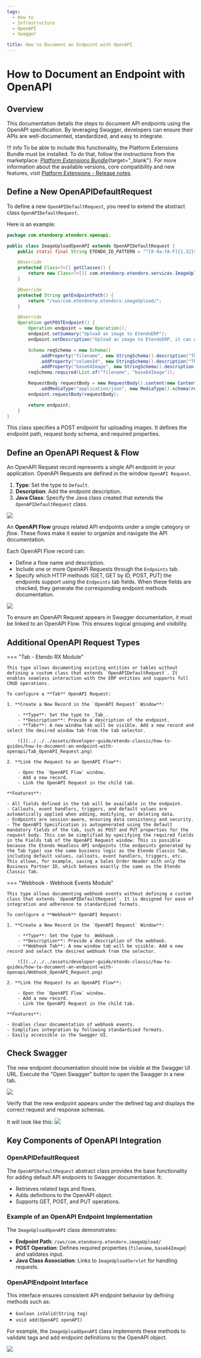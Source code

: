 ```yaml
---
tags:
  - How to
  - Infrastructure
  - OpenAPI
  - Swagger

title: How to Document an Endpoint with OpenAPI
---
```


# How to Document an Endpoint with OpenAPI

## Overview

This documentation details the steps to document API endpoints using the OpenAPI specification. By leveraging Swagger, developers can ensure their APIs are well-documented, standardized, and easy to integrate.

!!! info
    To be able to include this functionality, the Platform Extensions Bundle must be installed. To do that, follow the instructions from the marketplace: [_Platform Extensions Bundle_](https://marketplace.etendo.cloud/#/product-details?module=5AE4A287F2584210876230321FBEE614){target="\_blank"}. For more information about the available versions, core compatibility and new features, visit [Platform Extensions - Release notes](../../../whats-new/release-notes/etendo-classic/bundles/platform-extensions/release-notes.md).

## Define a New OpenAPIDefaultRequest

To define a new `OpenAPIDefaultRequest`, you need to extend the abstract class `OpenAPIDefaultRequest`.

Here is an example:

```java
package com.etendoerp.etendorx.openapi;

public class ImageUploadOpenAPI extends OpenAPIDefaultRequest {
    public static final String ETENDO_ID_PATTERN = "^[0-9a-fA-F]{1,32}$";

    @Override
    protected Class<?>[] getClasses() {
        return new Class<?>[]{ com.etendoerp.etendorx.services.ImageUploadServlet.class };
    }

    @Override
    protected String getEndpointPath() {
        return "/sws/com.etendoerp.etendorx.imageUpload/";
    }

    @Override
    Operation getPOSTEndpoint() {
        Operation endpoint = new Operation();
        endpoint.setSummary("Upload an image to EtendoERP");
        endpoint.setDescription("Upload an image to EtendoERP, it can use a configuration associated with a Column ID to automatically resize the image.");

        Schema reqSchema = new Schema()
            .addProperty("filename", new StringSchema().description("The name of the file").example("image.jpg"))
            .addProperty("columnId", new StringSchema().description("The column ID where the size and resize configuration is stored").pattern(ETENDO_ID_PATTERN))
            .addProperty("base64Image", new StringSchema().description("The base64 encoded image"));
        reqSchema.required(List.of("filename", "base64Image"));

        RequestBody requestBody = new RequestBody().content(new Content()
            .addMediaType("application/json", new MediaType().schema(reqSchema)));
        endpoint.requestBody(requestBody);

        return endpoint;
    }
}
```

This class specifies a POST endpoint for uploading images. It defines the endpoint path, request body schema, and required properties.


## Define an OpenAPI Request & Flow

An OpenAPI Request record represents a single API endpoint in your application. OpenAPI Requests are defined in the window `OpenAPI Request`.

1. **Type**: Set the type to `Default`.
2. **Description**: Add the endpoint description.
3. **Java Class**: Specify the Java class created that extends the `OpenAPIDefaultRequest` class.

![](../../../assets/developer-guide/etendo-classic/how-to-guides/how-to-document-an-endpoint-with-openapi/how-to-document-an-endpoint-with-openapi-0.png)


An **OpenAPI Flow** groups related API endpoints under a single category or _flow_. These flows make it easier to organize and navigate the API documentation.

Each OpenAPI Flow record can:

- Define a flow name and description.
- Include one or more OpenAPI Requests through the `Endpoints` tab.
- Specify which HTTP methods (GET, GET by ID, POST, PUT) the endpoints support using the `Endpoints` tab fields. When these fields are checked, they generate the corresponding endpoint methods documentation.

![](../../../assets/developer-guide/etendo-classic/how-to-guides/how-to-document-an-endpoint-with-openapi/how-to-document-an-endpoint-with-openapi-1.png)

To ensure an OpenAPI Request appears in Swagger documentation, it must be linked to an OpenAPI Flow. This ensures logical grouping and visibility.

## Additional OpenAPI Request Types

=== "Tab - Etendo RX Module"

    This type allows documenting existing entities or tables without defining a custom class that extends `OpenAPIDefaultRequest`. It enables seamless interaction with the ERP entities and supports full CRUD operations.

    To configure a **Tab** OpenAPI Request:

    1. **Create a New Record in the `OpenAPI Request` Window**:

        - **Type**: Set the type to _Tab_.
        - **Description**: Provide a description of the endpoint.
        - **Tabs**: A new window tab will be visible. Add a new record and select the desired window tab from the tab selector.

        ![](../../../assets/developer-guide/etendo-classic/how-to-guides/how-to-document-an-endpoint-with-openapi/Tab_OpenAPI_Request.png)

    2. **Link the Request to an OpenAPI Flow**:

        - Open the `OpenAPI Flow` window.
        - Add a new record.
        - Link the OpenAPI Request in the child tab.

    **Features**:

    - All fields defined in the tab will be available in the endpoint.
    - Callouts, event handlers, triggers, and default values are automatically applied when adding, modifying, or deleting data.
    - Endpoints are session-aware, ensuring data consistency and security.
    - The OpenAPI Specification is autogenerated using the default mandatory fields of the tab, such as POST and PUT properties for the request body. This can be simplified by specifying the required fields in the Fields tab of the OpenAPI Request window. This is possible because the Etendo Headless API endpoints (the endpoints generated by the Tab type) use the same business logic as the Etendo Classic Tab, including default values, callouts, event handlers, triggers, etc. This allows, for example, saving a Sales Order Header with only the Business Partner ID, which behaves exactly the same as the Etendo Classic Tab.

=== "Webhook - Webhook Events Module"

    This type allows documenting webhook events without defining a custom class that extends `OpenAPIDefaultRequest`. It is designed for ease of integration and adherence to standardized formats.

    To configure a **Webhook** OpenAPI Request:

    1. **Create a New Record in the `OpenAPI Request` Window**:
        
        - **Type**: Set the type to _Webhook_.
        - **Description**: Provide a description of the webhook.
        - **Webhook Tab**: A new window tab will be visible. Add a new record and select the desired webhook from the selector.

        ![](../../../assets/developer-guide/etendo-classic/how-to-guides/how-to-document-an-endpoint-with-openapi/Webhook_OpenAPI_Request.png)

    2. **Link the Request to an OpenAPI Flow**:
     
        - Open the `OpenAPI Flow` window.
        - Add a new record.
        - Link the OpenAPI Request in the child tab.

    **Features**:

    - Enables clear documentation of webhook events.
    - Simplifies integration by following standardized formats.
    - Easily accessible in the Swagger UI.


## Check Swagger

The new endpoint documentation should now be visible at the Swagger UI URL. Execute the "Open Swagger" button to open the Swagger in a new tab.


![](../../../assets/developer-guide/etendo-classic/how-to-guides/how-to-document-an-endpoint-with-openapi/Swagger_Button.png)


Verify that the new endpoint appears under the defined tag and displays the correct request and response schemas.

It will look like this:
![](../../../assets/developer-guide/etendo-classic/how-to-guides/how-to-document-an-endpoint-with-openapi/Swagger_Flow_Example.png)

## Key Components of OpenAPI Integration

### OpenAPIDefaultRequest

The `OpenAPIDefaultRequest` abstract class provides the base functionality for adding default API endpoints to Swagger documentation. It:

- Retrieves related tags and flows.
- Adds definitions to the OpenAPI object.
- Supports GET, POST, and PUT operations.

### Example of an OpenAPI Endpoint Implementation

The `ImageUploadOpenAPI` class demonstrates:

- **Endpoint Path**: `/sws/com.etendoerp.etendorx.imageUpload/`
- **POST Operation**: Defines required properties (`filename`, `base64Image`) and validates input.
- **Java Class Association**: Links to `ImageUploadServlet` for handling requests.

### OpenAPIEndpoint Interface

This interface ensures consistent API endpoint behavior by defining methods such as:

- `boolean isValid(String tag)`
- `void add(OpenAPI openAPI)`

For example, the `ImageUploadOpenAPI` class implements these methods to validate tags and add endpoint definitions to the OpenAPI object.

![](../../../assets/developer-guide/etendo-classic/how-to-guides/how-to-document-an-endpoint-with-openapi/Swagger_ImageUpload_Example.png)